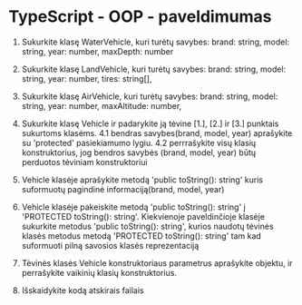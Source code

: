 # TypeScript - OOP - paveldimumas

1. Sukurkite klasę WaterVehicle, kuri turėtų savybes:
  brand: string,
  model: string,
  year: number,
  maxDepth: number

2. Sukurkite klasę LandVehicle, kuri turėtų savybes:
  brand: string,
  model: string,
  year: number,
  tires: string[],

3. Sukurkite klasę AirVehicle, kuri turėtų savybes:
  brand: string,
  model: string,
  year: number,
  maxAltitude: number,

4. Sukurkite klasę Vehicle ir padarykite ją tėvine [1.], [2.] ir [3.] punktais sukurtoms klasėms.
  4.1 bendras savybes(brand, model, year) aprašykite su 'protected' pasiekiamumo lygiu.
  4.2 perrrašykite visų klasių konstruktorius, jog bendros savybės (brand, model, year) būtų perduotos tėviniam konstruktoriui
  
5. Vehicle klasėje aprašykite metodą 'public toString(): string' kuris suformuotų pagindinė informaciją(brand, model, year)

6. Vehicle klasėje pakeiskite metodą 'public toString(): string' į 'PROTECTED toString(): string'. Kiekvienoje paveldinčioje
  klasėje sukurkite metodus 'public toString(): string', kurios naudotų tėvinės klasės metodus metodą 'PROTECTED toString(): string'
  tam kad suformuoti pilną savosios klasės reprezentaciją

7. Tėvinės klasės Vehicle konstruktoriaus parametrus aprašykite objektu, ir perrašykite vaikinių klasių konstruktorius.

8. Išskaidykite kodą atskirais failais